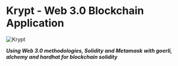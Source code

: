 # Krypt - Web 3.0 Blockchain Application

![Krypt](https://i.ibb.co/DVF4tNW/image.png)

**_Using Web 3.0 methodologies, Solidity and Metamask_**
**_with goerli, alchemy and hardhat for blockchain solidity_**
